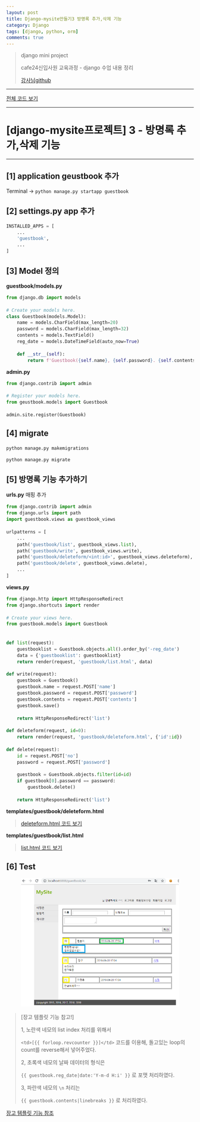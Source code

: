 ```yaml
---
layout: post
title: Django-mysite만들기3 방명록 추가,삭제 기능
category: Django
tags: [django, python, orm]
comments: true
---
```


> django mini project
>
> cafe24신입사원 교육과정 - django 수업 내용 정리
>
> [강사님github](https://github.com/kickscar)



---



[전체 코드 보기](https://github.com/jungeunlee95/python-mysite)



---

# [django-mysite프로젝트] 3 - 방명록 추가,삭제 기능

---

## [1] application geustbook 추가

Terminal -> `python manage.py startapp guestbook`



## [2] settings.py app 추가

```python
INSTALLED_APPS = [
    ...
    'guestbook',
    ...
]
```



## [3] Model 정의

**guestbook/models.py**

```python
from django.db import models

# Create your models here.
class Guestbook(models.Model):
    name = models.CharField(max_length=20)
    password = models.CharField(max_length=32)
    contents = models.TextField()
    reg_date = models.DateTimeField(auto_now=True)

    def __str__(self):
        return f'Guestbook({self.name}, {self.password}. {self.contents}, {self.reg_date}'
```



**admin.py**

```python
from django.contrib import admin

# Register your models here.
from geustbook.models import Guestbook

admin.site.register(Guestbook)
```



## [4] migrate

`python manage.py makemigrations`

`python manage.py migrate`





## [5] 방명록 기능 추가하기

**urls.py** 매핑 추가

```python
from django.contrib import admin
from django.urls import path
import guestbook.views as guestbook_views

urlpatterns = [
    ...
    path('guestbook/list', guestbook_views.list),
    path('guestbook/write', guestbook_views.write),
    path('guestbook/deleteform/<int:id>', guestbook_views.deleteform),
    path('guestbook/delete', guestbook_views.delete),
	...
]

```



**views.py**

```python
from django.http import HttpResponseRedirect
from django.shortcuts import render

# Create your views here.
from guestbook.models import Guestbook


def list(request):
    guestbooklist = Guestbook.objects.all().order_by('-reg_date')
    data = {'guestbooklist': guestbooklist}
    return render(request, 'guestbook/list.html', data)

def write(request):
    guestbook = Guestbook()
    guestbook.name = request.POST['name']
    guestbook.password = request.POST['password']
    guestbook.contents = request.POST['contents']
    guestbook.save()

    return HttpResponseRedirect('list')

def deleteform(request, id=0):
    return render(request, 'guestbook/deleteform.html', {'id':id})

def delete(request):
    id = request.POST['no']
    password = request.POST['password']

    guestbook = Guestbook.objects.filter(id=id)
    if guestbook[0].password == password:
        guestbook.delete()

    return HttpResponseRedirect('list')
```



**templates/guestbook/deleteform.html**

> [deleteform.html 코드 보기](https://github.com/jungeunlee95/python-mysite/blob/master/templates/guestbook/deleteform.html)

**templates/guestbook/list.html**

> [list.html 코드 보기](https://github.com/jungeunlee95/python-mysite/blob/master/templates/guestbook/list.html)



## [6] Test

<center>
<figure>
<img src="/assets/post-img/django/45.png" alt="views">
<figcaption></figcaption>
</figure>
</center>

> [장고 템플릿 기능 참고!]
>
> 1, 노란색 네모의 list index 처리를 위해서 
>
> `<td>[{{ forloop.revcounter }}]</td>` 코드를 이용해, 돌고있는 loop의 count를 reverse해서 넣어주었다.
>
> 
>
> 2, 초록색 네모의 날짜 데이터의 형식은
>
> `{{ guestbook.reg_date|date:'Y-m-d H:i' }}` 로 포맷 처리하였다.
>
> 
>
> 3, 파란색 네모의 `\n` 처리는
>
> `{{ guestbook.contents|linebreaks }}` 로 처리하였다.



[장고 템플릿 기능 참조](https://docs.djangoproject.com/en/2.2/ref/templates/builtins/)
